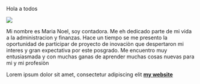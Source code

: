 
Hola a todos

![](../images/perezoso.jpg)

Mi nombre es Maria Noel, soy contadora. Me eh dedicado parte de mi vida a la administracion y finanzas. Hace un tiempo se me presento la oportunidad de participar de proyecto de inovaciòn que despertaron mi interes y gran expectativa por este posgrado. Me encuentro muy entusiasmada y con muchas ganas de aprender muchas cosas nuevas para mi y mi profesiòn

Lorem ipsum dolor sit amet, consectetur adipiscing elit **[my website](https://community.emergentfutures.io/courses/5566525/content)**


